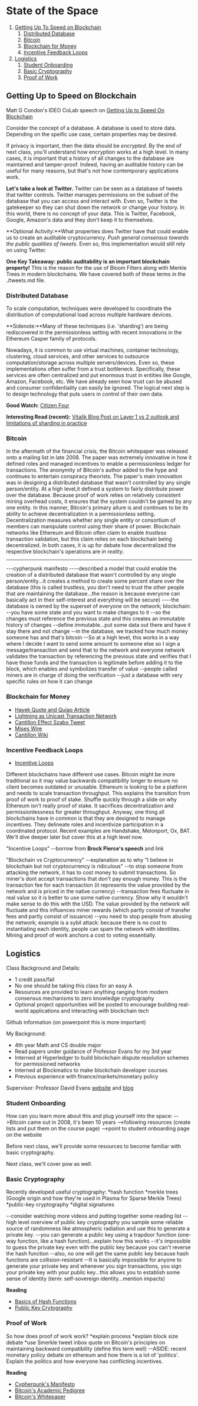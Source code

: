 # State of the Space

1. [Getting Up To Speed on Blockchain](#intro)
    1. [Distributed Database](#distributed)
    2. [Bitcoin](#bitcoin)
    3. [Blockchain for Money](#money)
    4. [Incentive Feedback Loops](#incentives)
2. [Logistics](#logistics)
    1. [Student Onboarding](#onboarding)
    1. [Basic Cryptography](#crypto)
    2. [Proof of Work](#pow)

## Getting Up to Speed on Blockchain <a name="intro"></a>

Matt G Condon's IDEO CoLab speech on [Getting Up to Speed On Blockchain](https://www.youtube.com/watch?v=PvO3J4AKLWo)

Consider the concept of a database. A database is used to store data. Depending on the speific use case, certain properties may be desired. 

If privacy is important, then the data should be *encrypted*. By the end of next class, you'll understand how encryption works at a high level. In many cases, it is important that a history of all changes to the database are maintained and tamper-proof. Indeed, having an auditable history can be useful for many reasons, but that's not how contemporary applications work.

**Let's take a look at Twitter.** Twitter can be seen as a database of tweets that twitter controls. Twitter manages permissions on the subset of the database that you can access and interact with. Even so, Twitter is the gatekeeper so they can shut down the network or change your history. In this world, there is no concept of your data. This is Twitter, Facebook, Google, Amazon's data and they don't keep it to themselves.

**Optional Activity:**What properties does Twitter have that could enable us to create an auditable cryptocurrency. *Push general consensus towards the public qualities of tweets*. Even so, this implementation would still rely on using Twitter.

**One Key Takeaway: public auditability is an important blockchain property!**
This is the reason for the use of Bloom Filters along with Merkle Trees in modern blockchains. We have covered both of these terms in the ./tweets.md file.

### Distributed Database <a name="distributed"></a>
To scale computation, techniques were developed to coordinate the distribution of computational load across multiple hardware devices. 

**Sidenote:**Many of these techniques (i.e. 'sharding') are being rediscovered in the permissionless setting with recent innovations in the Ethereum Casper family of protocols. 

Nowadays, it is common to use virtual machines, container technology, clustering, cloud services, and other services to outsource computation/storage across multiple servers/devices. Even so, these implementations often suffer from a trust bottleneck. Specifically, these services are often centralized and put enormous trust in entities like Google, Amazon, Facebook, etc. We have already seen how trust can be abused and consumer confidentiality can easily be ignored. The logical next step is to design technology that puts users in control of their own data.

**Good Watch:** [Citizen Four](https://en.wikipedia.org/wiki/Citizenfour)

**Interesting Read (recent):** [Vitalik Blog Post on Layer 1 vs 2 outlook and limitations of sharding in practice](https://vitalik.ca/general/2018/08/26/layer_1.html)

### Bitcoin <a name="bitcoin"></a>
In the aftermath of the financial crisis, the Bitcoin whitepaper was released onto a mailing list in late 2008. The paper was extremely innovative in how it defined roles and managed incentives to enable a permissionless ledger for transactions. The anonymity of Bitcoin's author added to the hype and continues to entertain conspiracy theorists. The paper's main innovation was in designing a distributed database that wasn't controlled by any single person/entity. At a high level,it defined a system to fairly distribute power over the database. Because proof of work relies on relatively consistent mining overhead costs, it ensures that the system couldn't be gamed by any one entity. In this manner, Bitcoin's primary allure is and continues to be its ability to achieve decentralization in a permissionless setting. Decentralization measures whether any single entity or consortium of members can manipulate control using their share of power. Blockchain networks like Ethereum and Bitcoin often claim to enable *trustless* transaction validation, but this claim relies on each blockchain being decentralized. In both cases, it is up for debate how decentralized the respective blockchain's operations are *in reality*. 

****

---cypherpunk manifesto
----described a model that could enable the creation of a distributed database that wasn't controlled by 
any single person/entity...it creates a method to create some percent share over the database (this is called trustless, you don't need to trust the other people that are maintaining the database...the reason is because everyone can basically act in their self-interest and everything will be secure)
----the database is owned by the superset of everyone on the network; 
blockchain:
--you have some state and you want to make changes to it
--so the changes must reference the previous state and this creates an immutable history of changes
--define immutable...put some data out there and have it stay there and not change
--in the database, we tracked how much money someone has and that's bitcoin
--So at a high level, this works in a way where I decide I want to send some amount to someone else so I sign a message/transaction and send that to the network and everyone network validates the transaction by referencing the previous state and verifies that I have those funds and the transaction is legitimate before adding it to the block, which enables and symbolizes transfer of value
--people called miners are in charge of doing the verification
--just a database with very specific rules on how it can change

### Blockchain for Money <a name="money"></a>
* [Hayek Quote and Quiao Article](https://medium.com/@QwQiao/hayek-and-stablecoins-3c7f3291d728)
* [Lightning as Unicast Transaction Network](https://medium.com/@melik_87377/lightning-network-enables-unicast-transactions-in-bitcoin-lightning-is-bitcoins-tcp-ip-stack-8ec1d42c14f5)
* [Cantillon Effect Szabo Tweet](https://twitter.com/NickSzabo4/status/1031232173561368576)
* [Mises Wire](https://mises.org/library/how-central-banking-increased-inequality)
* [Cantillon Wiki](https://en.wikipedia.org/wiki/Richard_Cantillon)

### Incentive Feedback Loops <a name="incentives"></a>
* [Incentive Loops](https://medium.com/@Trustless_State/incentive-loops-how-crypto-actually-fixes-stuff-a7aa7aa3ae04)


Different blockchains have different use cases. Bitcoin might be more traditional so it may value backwards compatibility longer to ensure no client becomes outdated or unusable. Ethereum is looking to be a platform and needs to scale transaction throughput. This explains the transition from proof of work to proof of stake. Shuffle quickly through a slide on why Ethereum isn't really proof of stake. It sacrifices decentralization and permissionlessness for greater throughput. Anyway, one thing all blockchains have in common is that they are designed to manage incentives. They delineate roles and incentivize participation in a coordinated protocol. Recent examples are Handshake, Melonport, Ox, BAT. We'll dive deeper later but cover this at a high level now.

"Incentive Loops"
--borrow from **Brock Pierce's speech** and link

"Blockchain vs Cryptocurrency"
--explanation as to why "I believe in blockchain but not cryptocurrency is ridiculous"
--to stop someone from attacking the network, it has to cost money to submit transactions. So miner's dont accept transactions that don't pay enough money. This is the transaction fee for each transaction (it represents the value provided by the network and is priced in the native currency)
--transaction fees fluctuate in real value so it is better to use some native currency. Show why it wouldn't make sense to do this with the USD. The value provided by the network will fluctuate and this influences miner rewards (which partly consist of transfer fees and partly consist of issuance)
--you need to stop people from abusing the network; example is a sybil attack: because there is no cost to instantiating each identity, people can spam the network with identities. Mining and proof of work anchors a cost to voting essentially.

## Logistics <a name="logistics"></a>
Class Background and Details: 
* 1 credit pass/fail
* No one should be taking this class for an easy A
* Resources are provided to learn anything ranging from modern consensus mechanisms to zero knowledge cryptography
* Optional project opportunities will be posted to encourage building real-world applications and interacting with blockchain tech

Github information (on powerpoint this is more important)

My Background:
* 4th year Math and CS double major
* Read papers under guidance of Professor Evans for my 3rd year
* Interned at Hyperledger to build blockchain dispute resolution schemes for permissioned networks
* Interned at Blockmatics to make blockchain developer courses
* Previous experience with finance/markets/monetary policy

Supervisor: Professor David Evans [website](https://www.cs.virginia.edu/~evans/) and [blog](http://www.jeffersonswheel.org)

### Student Onboarding <a name="onboarding"></a>

How can you learn more about this and plug yourself into the space:
-->Bitcoin came out in 2008, it's been 10 years
-->following resources (create lists and put them on the course page)
-->point to student onboarding page on the website

Before next class, we'll provide some resources to become familiar with basic cryptography.

Next class, we'll cover pow as well.

### Basic Cryptography <a name="crypto"></a>
Recently developed useful cryptography:
*hash function
*merkle trees (Google origin and how they're used in Plasma for Sparse Merkle Trees)
*public-key cryptography
*digital signatures

--consider watching more videos and putting together some reading list
--high level overview of public key cryptography
you sample some reliable source of randomness like atmospheric radiation and use this to generate a private key. 
--you can generate a public key using a trapdoor function (one-way function, like a hash function)...explain how this works
--it's impossible to guess the private key even with the public key because you can't reverse the hash function
--also, no one will get the same public key because hash functions are collision-resistant
--It is basically impossible for anyone to generate your private key and whenever you sign transactions, you sign your private key with your public key...this allows you to establish some sense of identity (term: self-sovereign identity...mention impacts)

**Reading**
* [Basics of Hash Functions](https://medium.com/@ConsenSys/blockchain-underpinnings-hashing-7f4746cbd66b)
* [Public Key Crytography](https://security.stackexchange.com/questions/25741/how-can-i-explain-the-concept-of-public-and-private-keys-without-technical-jargo)


### Proof of Work <a name="pow"></a>
So how does proof of work work?
*explain process
*explain block size debate
*use Smerkle tweet inbox quote on Bitcoin's principles on maintaining backward compatibility (define this term well)
--ASIDE: recent monetary policy debate on ethereum and how there is a lot of 'politics'. Explain the politics and how everyone has conflicting incentives.

**Reading**
* [Cypherpunk's Manifesto](https://www.activism.net/cypherpunk/manifesto.html)
* [Bitcoin's Academic Pedigree](https://queue.acm.org/detail.cfm?id=3136559)
* [Bitcoin's Whitepaper](https://bitcoin.org/bitcoin.pdf)